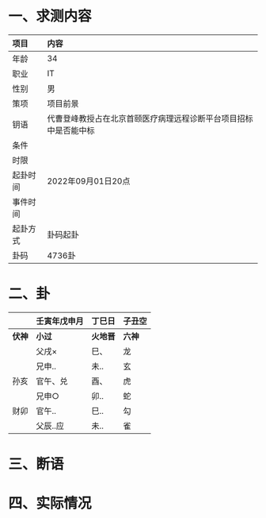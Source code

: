 # 一、求测内容
|项目|内容|
|:-|:-|
|年龄|34|
|职业|IT|
|性别|男|
|策项|项目前景|
|钥语|代曹登峰教授占在北京首颐医疗病理远程诊断平台项目招标中是否能中标|
|条件||
|时限||
|起卦时间|2022年09月01日20点|
|事件时间||
|起卦方式|卦码起卦|
|卦码|4736卦|

# 二、卦
||壬寅年戊申月|丁巳日|子丑空|
|:-|:-|:-|:-|
|**伏神**|**小过**|**火地晋**|**六神**|
||父戌×|巳、|龙|
||兄申..|未..|玄|
|孙亥|官午、兑|酉、|虎|
||兄申○|卯..|蛇|
|财卯|官午..|巳..|勾|
||父辰..应|未..|雀|


# 三、断语

# 四、实际情况